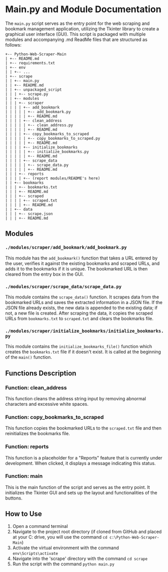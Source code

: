 # Main.py and Module Documentation

The `main.py` script serves as the entry point for the web scraping and bookmark management application, utilizing the Tkinter library to create a graphical user interface (GUI). This script is packaged with multiple modules and accompanying .md ReadMe files that are structured as follows:

```
+-- Python-Web-Scraper-Main
| +-- README.md
| +-- requirements.txt
| +-- env
| | +-- ...
| +-- scrape
| | +-- main.py
| | +-- README.md
| | +-- unpackaged_script
| | | +-- scrape.py
| | +-- modules
| | | +-- scraper
| | | | +-- add_bookmark
| | | | | +-- add_bookmark.py
| | | | | +-- README.md
| | | | +-- clean_address
| | | | | +-- clean_address.py
| | | | | +-- README.md
| | | | +-- copy_bookmarks_to_scraped
| | | | | +-- copy_bookmarks_to_scraped.py
| | | | | +-- README.md
| | | | +-- initialize_bookmarks
| | | | | +-- initialize_bookmarks.py
| | | | | +-- README.md
| | | | +-- scrape_data
| | | | | +-- scrape_data.py
| | | | | +-- README.md
| | | +-- reports
| | | | +-- (report modules/README's here)
| | +-- bookmarks
| | | +-- bookmarks.txt
| | | +-- README.md
| | | +-- scraped
| | | | +-- scraped.txt
| | | | +-- README.md
| | +-- data
| | | +-- scrape.json
| | | +-- README.md
```

## Modules

### `./modules/scraper/add_bookmark/add_bookmark.py`
This module has the `add_bookmark()` function that takes a URL entered by the user, verifies it against the existing bookmarks and scraped URLs, and adds it to the bookmarks if it is unique. The bookmarked URL is then cleared from the entry box in the GUI.

### `./modules/scraper/scrape_data/scrape_data.py`
This module contains the `scrape_data()` function. It scrapes data from the bookmarked URLs and saves the extracted information in a JSON file. If the JSON file already exists, the new data is appended to the existing data; if not, a new file is created. After scraping the data, it copies the scraped URLs from `bookmarks.txt` to `scraped.txt` and clears the bookmarks file.

### `./modules/scraper/initialize_bookmarks/initialize_bookmarks.py`
This module contains the `initialize_bookmarks_file()` function which creates the `bookmarks.txt` file if it doesn't exist. It is called at the beginning of the `main()` function.

## Functions Description

### Function: clean_address
This function cleans the address string input by removing abnormal characters and excessive white spaces.

### Function: copy_bookmarks_to_scraped
This function copies the bookmarked URLs to the `scraped.txt` file and then reinitializes the bookmarks file.

### Function: reports
This function is a placeholder for a "Reports" feature that is currently under development. When clicked, it displays a message indicating this status.

### Function: main
This is the main function of the script and serves as the entry point. It initializes the Tkinter GUI and sets up the layout and functionalities of the buttons.

## How to Use

1. Open a command terminal
2. Navigate to the project root directory (if cloned from GitHub and placed at your C: drive, you will use the command `cd c:\Python-Web-Scraper-Main`)
3. Activate the virtual environment with the command `env\Scripts\activate`
4. Navigate into the 'scrape' directory with the command `cd scrape`
5. Run the script with the command `python main.py`
